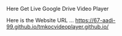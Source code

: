 
Here Get Live Google Drive Video Player

Here is the Website URL ...
https://67-aadi-99.github.io/tmkocvideoplayer.github.io/
